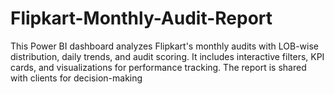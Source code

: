 # Flipkart-Monthly-Audit-Report
This Power BI dashboard analyzes Flipkart's monthly audits with LOB-wise distribution, daily trends, and audit scoring. It includes interactive filters, KPI cards, and visualizations for performance tracking. The report is shared with clients for decision-making
